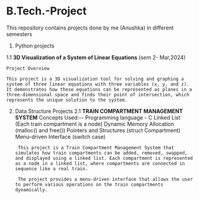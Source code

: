 # B.Tech.-Project
This repository contains projects done by me (Anushka) in different semesters


1. Python projects

1.1 **3D Visualization of a System of Linear Equations** (sem 2- Mar,2024)

    Project Overview
    
    This project is a 3D visualization tool for solving and graphing a system of three linear equations with three variables (x, y, and z). 
    It demonstrates how these equations can be represented as planes in a three-dimensional space and finds their point of intersection, which represents the unique solution to the system.

2. Data Structure Projects 
2.1 **TRAIN COMPARTMENT MANAGEMENT SYSTEM**
    Concepts Used:--
                               Programming language - C
                                Linked List (Each train compartment is a node)
                                Dynamic Memory Allocation (malloc() and free())
                                Pointers and Structures (struct Compartment)
                                Menu-driven Interface (switch case)
        
        This project is a Train Compartment Management System that simulates how train compartments can be added, removed, swapped, and displayed using a linked list. Each compartment is represented as a node in a linked list, where compartments are connected in sequence like a real train.
        
        The project provides a menu-driven interface that allows the user to perform various operations on the train compartments dynamically.
